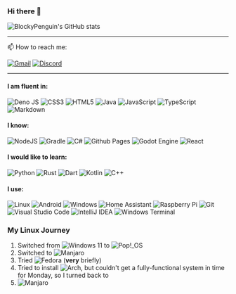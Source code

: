### Hi there 👋
![BlockyPenguin's GitHub stats](https://github-readme-stats.vercel.app/api?username=ThatBlockyPenguin)

---

📫 How to reach me:

[![Gmail](https://img.shields.io/badge/Gmail-D14836?style=for-the-badge&logo=gmail&logoColor=white)](mailto:me@blockypenguin.com)
[![Discord](https://img.shields.io/badge/Discord-%235865F2.svg?style=for-the-badge&logo=discord&logoColor=white)](https://discordapp.com/users/540547431977320451)

---

#### I am fluent in:
![Deno JS](https://img.shields.io/badge/deno%20js-000000?style=for-the-badge&logo=deno&logoColor=white) ![CSS3](https://img.shields.io/badge/css3-%231572B6.svg?style=for-the-badge&logo=css3&logoColor=white) ![HTML5](https://img.shields.io/badge/html5-%23E34F26.svg?style=for-the-badge&logo=html5&logoColor=white) ![Java](https://img.shields.io/badge/java-%23ED8B00.svg?style=for-the-badge&logo=openjdk&logoColor=white) ![JavaScript](https://img.shields.io/badge/javascript-%23323330.svg?style=for-the-badge&logo=javascript&logoColor=%23F7DF1E) ![TypeScript](https://img.shields.io/badge/typescript-%23007ACC.svg?style=for-the-badge&logo=typescript&logoColor=white) ![Markdown](https://img.shields.io/badge/markdown-%23000000.svg?style=for-the-badge&logo=markdown&logoColor=white)

#### I know:
![NodeJS](https://img.shields.io/badge/node.js-6DA55F?style=for-the-badge&logo=node.js&logoColor=white) ![Gradle](https://img.shields.io/badge/Gradle-02303A.svg?style=for-the-badge&logo=Gradle&logoColor=white) ![C#](https://img.shields.io/badge/c%23-%23239120.svg?style=for-the-badge&logo=c-sharp&logoColor=white) ![Github Pages](https://img.shields.io/badge/github%20pages-121013?style=for-the-badge&logo=github&logoColor=white) ![Godot Engine](https://img.shields.io/badge/GODOT-%23FFFFFF.svg?style=for-the-badge&logo=godot-engine) ![React](https://img.shields.io/badge/react-%2320232a.svg?style=for-the-badge&logo=react&logoColor=%2361DAFB)

#### I would like to learn:
![Python](https://img.shields.io/badge/python-3670A0?style=for-the-badge&logo=python&logoColor=ffdd54) ![Rust](https://img.shields.io/badge/rust-%23000000.svg?style=for-the-badge&logo=rust&logoColor=white) ![Dart](https://img.shields.io/badge/dart-%230175C2.svg?style=for-the-badge&logo=dart&logoColor=white) ![Kotlin](https://img.shields.io/badge/kotlin-%237F52FF.svg?style=for-the-badge&logo=kotlin&logoColor=white) ![C++](https://img.shields.io/badge/c++-%2300599C.svg?style=for-the-badge&logo=c%2B%2B&logoColor=white)

#### I use:
![Linux](https://img.shields.io/badge/Linux-FCC624?style=for-the-badge&logo=linux&logoColor=black) ![Android](https://img.shields.io/badge/Android-3DDC84?style=for-the-badge&logo=android&logoColor=white) ![Windows](https://img.shields.io/badge/Windows-0078D6?style=for-the-badge&logo=windows&logoColor=white) ![Home Assistant](https://img.shields.io/badge/home%20assistant-%2341BDF5.svg?style=for-the-badge&logo=home-assistant&logoColor=white) ![Raspberry Pi](https://img.shields.io/badge/-RaspberryPi-C51A4A?style=for-the-badge&logo=Raspberry-Pi) ![Git](https://img.shields.io/badge/git-%23F05033.svg?style=for-the-badge&logo=git&logoColor=white) ![Visual Studio Code](https://img.shields.io/badge/Visual%20Studio%20Code-0078d7.svg?style=for-the-badge&logo=visual-studio-code&logoColor=white) ![IntelliJ IDEA](https://img.shields.io/badge/IntelliJIDEA-000000.svg?style=for-the-badge&logo=intellij-idea&logoColor=white) ![Windows Terminal](https://img.shields.io/badge/Windows%20Terminal-%234D4D4D.svg?style=for-the-badge&logo=windows-terminal&logoColor=white)

### My Linux Journey
1. Switched from ![Windows 11](https://img.shields.io/badge/Windows%2011-%230079d5.svg?style=for-the-badge&logo=Windows%2011&logoColor=white) to ![Pop!\_OS](https://img.shields.io/badge/Pop!_OS-48B9C7?style=for-the-badge&logo=Pop!_OS&logoColor=white)
2. Switched to ![Manjaro](https://img.shields.io/badge/Manjaro-35BF5C?style=for-the-badge&logo=Manjaro&logoColor=white)
3. Tried ![Fedora](https://img.shields.io/badge/Fedora-294172?style=for-the-badge&logo=fedora&logoColor=white) (**very** briefly)
4. Tried to install ![Arch](https://img.shields.io/badge/Arch%20Linux-1793D1?logo=arch-linux&logoColor=fff&style=for-the-badge), but couldn't get a fully-functional system in time for Monday, so I turned back to
5. ![Manjaro](https://img.shields.io/badge/Manjaro-35BF5C?style=for-the-badge&logo=Manjaro&logoColor=white)

<!-- Keeping this because why not
**ThatBlockyPenguin/ThatBlockyPenguin** is a ✨ _special_ ✨ repository because its `README.md` (this file) appears on your GitHub profile.

Here are some ideas to get you started:

- 🔭 I’m currently working on ...
- 🌱 I’m currently learning ...
- 👯 I’m looking to collaborate on ...
- 🤔 I’m looking for help with ...
- 💬 Ask me about ...
- 📫 How to reach me: ...
- 😄 Pronouns: ...
- ⚡ Fun fact: ...
-->
